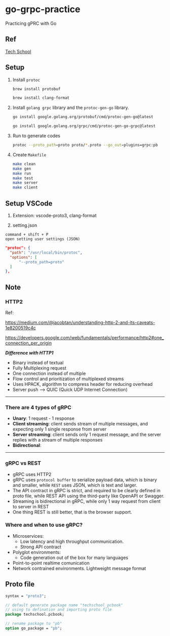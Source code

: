# **go-grpc-practice**

Practicing gPRC with Go

## **Ref**

[Tech School](https://dev.to/techschoolguru/series/7311)

## **Setup**

1. Install ```protoc```

    ```sh
    brew install protobuf

    brew install clang-format
    ```

2. Install ```golang grpc``` library and the ```protoc-gen-go``` library.

    ```sh
    go install google.golang.org/protobuf/cmd/protoc-gen-go@latest

    go install google.golang.org/grpc/cmd/protoc-gen-go-grpc@latest
    ```

3. Run to generate codes

    ```sh
    protoc --proto_path=proto proto/*.proto --go_out=plugins=grpc:pb
    ```

4. Create ```Makefile```

    ```sh
    make clean
    make gen
    make run
    make test
    make server
    make client
    ```

## **Setup VSCode**

1. Extension: vscode-proto3, clang-format

2. setting.json

  ```macos
  command + shift + P
  open setting user settings (JSON)
  ```

  ```json
  "protoc": {
    "path": "/usr/local/bin/protoc",
    "options": [
        "--proto_path=proto"
    ]
  },
  ```

## **Note**

### **HTTP2**

Ref:

<https://medium.com/@jacobtan/understanding-http-2-and-its-caveats-1e8200519c4c>

<https://developers.google.com/web/fundamentals/performance/http2#one_connection_per_origin>

***Difference with HTTP1***

- Binary instead of textual
- Fully Multiplexing request
- One connection instead of multiple
- Flow control and prioritization of multiplexed streams
- Uses HPACK, algorithm to compress header for reducing overhead
- Server push —> QUIC (Quick UDP Internet Connection)

****

### **There are 4 types of gRPC**

- **Unary**: 1 request - 1 response
- **Client streaming**: client sends stream of multiple messages, and expecting only 1 single response from server
- **Server streaming**: client sends only 1 request message, and the server replies with a stream of multiple responses
- **Bidirectional**:

****

### **gRPC vs REST**

- gRPC uses HTTP2
- gRPC uses `protocol buffer` to serialize payload data, which is binary and smaller, while `REST` uses JSON, which is text and larger.
- The API contract in gRPC is strict, and required to be clearly defined in proto file, while REST API using the third-party like OpenAPI or Swagger.
- Streaming is bidirectional in gRPC, while only 1 way request from client to server in REST
- One thing REST is still better, that is the browser support.

### **Where and when to use gRPC?**

- Microservices:
  - Low latency and high throughput communication.
  - Strong API contract
- Polyglot environments:
  - Code generation out of the box for many languages
- Point-to-point realtime comunication
- Network contrained environments. Lightweight message format

## **Proto file**

```proto
syntax = "proto3";

// default generate package name "techschool_pcbook"
// using to defination and importing proto file
package techschool.pcbook;

// rename package to "pb"
option go_package = "pb";
```
